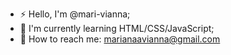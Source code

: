 - ⚡ Hello, I'm @mari-vianna;
- 🌱 I'm currently learning HTML/CSS/JavaScript;
- 📧 How to reach me: marianaavianna@gmail.com

